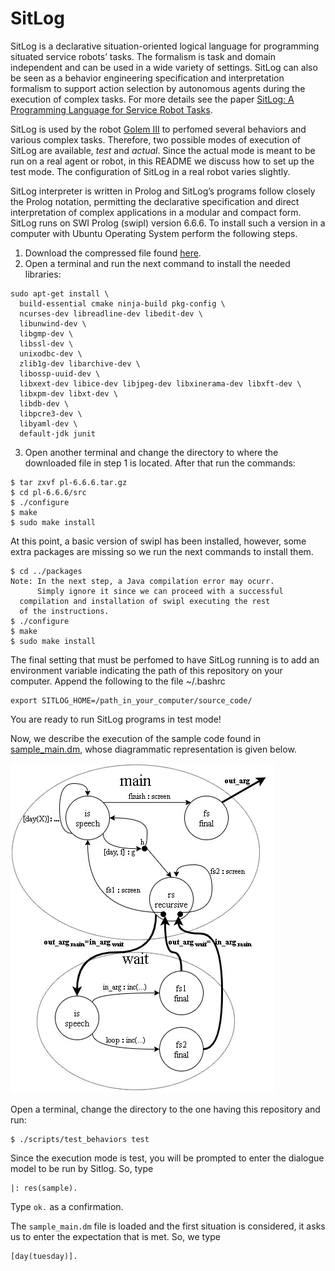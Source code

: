 # SitLog
SitLog is a declarative situation-oriented logical language for programming situated service robots’ tasks. The formalism is task and domain independent and can be used in a wide variety of settings. SitLog can also be seen as a behavior engineering specification and interpretation formalism to support action selection by autonomous agents during the execution of complex tasks. For more details see the paper [SitLog: A Programming Language for Service Robot Tasks](https://doi.org/10.5772/56906).

SitLog is used by the robot [Golem III](http://golem.iimas.unam.mx/home.php?lang=en&sec=home) to perfomed several behaviors and various complex tasks. Therefore, two possible modes of execution of SitLog are available, *test* and *actual*. Since the actual mode is meant to be run on a real agent or robot, in this README we discuss how to set up the test mode. The configuration of SitLog in a real robot varies slightly.

SitLog interpreter is written in Prolog and SitLog’s programs follow closely the Prolog notation, permitting the declarative specification and direct interpretation of complex applications in a modular and compact form. SitLog runs on SWI Prolog (swipl) version 6.6.6. To install such a version in a computer with Ubuntu Operating System perform the following steps.

   1. Download the compressed file found [here](https://www.swi-prolog.org/download/stable/src/pl-6.6.6.tar.gz). 
   2. Open a terminal and run the next command to install the needed libraries:

    sudo apt-get install \
      build-essential cmake ninja-build pkg-config \
      ncurses-dev libreadline-dev libedit-dev \
      libunwind-dev \
      libgmp-dev \
      libssl-dev \
      unixodbc-dev \
      zlib1g-dev libarchive-dev \
      libossp-uuid-dev \
      libxext-dev libice-dev libjpeg-dev libxinerama-dev libxft-dev \
      libxpm-dev libxt-dev \
      libdb-dev \
      libpcre3-dev \
      libyaml-dev \
      default-jdk junit


   3. Open another terminal and change the directory to where the downloaded file in step 1 is located. After that run the commands:

    $ tar zxvf pl-6.6.6.tar.gz
    $ cd pl-6.6.6/src
    $ ./configure
    $ make
    $ sudo make install
        

At this point, a basic version of swipl has been installed, however, some extra packages are missing so we run the next commands to install them.

    $ cd ../packages
    Note: In the next step, a Java compilation error may ocurr.
          Simply ignore it since we can proceed with a successful
	  compilation and installation of swipl executing the rest
	  of the instructions.
    $ ./configure
    $ make
    $ sudo make install


The final setting that must be perfomed to have SitLog running is to add an environment variable indicating the path of this repository on your computer. Append the following to the file ~/.bashrc

    export SITLOG_HOME=/path_in_your_computer/source_code/


You are ready to run SitLog programs in test mode!

Now, we describe the execution of the sample code 
found in [sample_main.dm](https://github.com/SitLog/source_code/blob/master/apps/test_behaviors/sample/sample_main.dm), whose diagrammatic representation is given below.

![Diagrammatic representation of sample dialoge model](apps/test_behaviors/sample/dm_diagram.jpg)

Open a terminal, change the directory to the one having this repository and run:

    $ ./scripts/test_behaviors test


Since the execution mode is test, you will be prompted to enter the dialogue model to be run by Sitlog. So, type

    |: res(sample).


Type ```ok.``` as a confirmation.

The ```sample_main.dm``` file is loaded and the first situation is considered, it asks us to enter the expectation that is met. So, we type

    [day(tuesday)].

